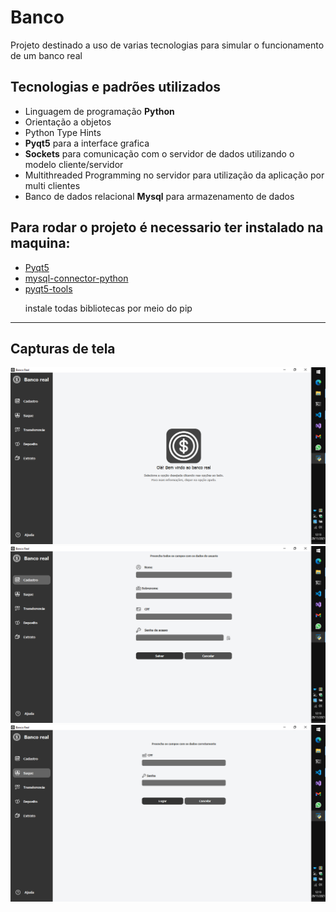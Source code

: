 <h1>Banco</h1>
<p>Projeto destinado a uso de varias tecnologias
para simular o funcionamento de um banco real
</p>

<h2>Tecnologias e padrões utilizados</h2>
<ul>
    <li>Linguagem de programação <strong>Python</strong></li>
    <li>Orientação a objetos</li>
    <li>Python Type Hints</li>
    <li><strong>Pyqt5</strong> para a interface grafica</li>
    <li><strong>Sockets</strong> para comunicação com o servidor de dados utilizando o modelo cliente/servidor</li>
    <li>Multithreaded Programming no servidor para utilização da aplicação por multi clientes</li>
    <li>Banco de dados relacional <strong>Mysql</strong> para armazenamento de dados</li>

</ul>

<h2>Para rodar o projeto é necessario ter instalado na maquina:</h2>
<ul>
    <li><a href="https://pypi.org/project/PyQt5/" target="_blank">Pyqt5</a></li>
    <li><a href="https://pypi.org/project/mysql-connector-python/" target="_blank">mysql-connector-python</a></li>
    <li><a href="https://pypi.org/project/pyqt5-tools/" target="_blank">pyqt5-tools</a></li>
    <p>instale todas bibliotecas por meio do pip</p>
</ul>
<hr>
<h2>Capturas de tela</h2>

<img src="frames/img1.png">
<img src="frames/img2.png">
<img src="frames/img3.png">



